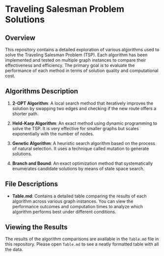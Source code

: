 # Traveling Salesman Problem Solutions

## Overview

This repository contains a detailed exploration of various algorithms used to solve the Traveling Salesman Problem (TSP). Each algorithm has been implemented and tested on multiple graph instances to compare their effectiveness and efficiency. The primary goal is to evaluate the performance of each method in terms of solution quality and computational cost.

## Algorithms Description

1. **2-OPT Algorithm**: A local search method that iteratively improves the solution by swapping two edges and checking if the new route offers a shorter path.

2. **Held-Karp Algorithm**: An exact method using dynamic programming to solve the TSP. It is very effective for smaller graphs but scales exponentially with the number of nodes.

3. **Genetic Algorithm**: A heuristic search algorithm based on the process of natural selection. It uses a technique called mutation to generate solutions.

4. **Branch and Bound**: An exact optimization method that systematically enumerates candidate solutions by means of state space search.

## File Descriptions

- **Table.md**: Contains a detailed table comparing the results of each algorithm across various graph instances. You can view the performance outcomes and computation times to analyze which algorithm performs best under different conditions.

## Viewing the Results

The results of the algorithm comparisons are available in the `Table.md` file in this repository. Please open `Table.md` to see a neatly formatted table with all the data.
